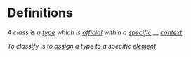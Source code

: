# Definitions

_A class_ is _a_ [_type_](https://github.com/gcassel/Modular-Organization-Terminology/blob/master/terms/type.md) _which is_ [_official_](https://github.com/gcassel/Modular-Organization-Terminology/blob/master/terms/official.md) _within a_ [_specific_](https://github.com/gcassel/Modular-Organization-Terminology/blob/master/terms/specific.md) __ [_context_](https://github.com/gcassel/Modular-Organization-Terminology/blob/master/terms/context.md).

_To classify_ is _to_ [_assign_](https://github.com/gcassel/Modular-Organization-Terminology/blob/master/terms/assign.md) _a type to a specific_ [_element_](https://github.com/gcassel/Modular-Organization-Terminology/blob/master/terms/element.md).
